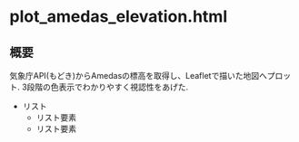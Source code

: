 # plot_amedas_elevation.html
## 概要
気象庁API(もどき)からAmedasの標高を取得し、Leafletで描いた地図へプロット.
3段階の色表示でわかりやすく視認性をあげた.
* リスト
    * リスト要素
    * リスト要素